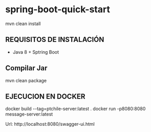 # spring-boot-quick-start
mvn clean install
## REQUISITOS DE INSTALACIÓN
* Java 8 + Sptring Boot


## Compilar Jar

mvn clean package

## EJECUCION EN DOCKER

docker build --tag=ptchile-server:latest .
docker run -p8080:8080 message-server:latest

Url:
http://localhost:8080/swagger-ui.html